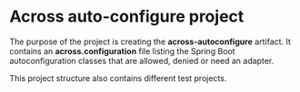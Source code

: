 # Across auto-configure project

The purpose of the project is creating the **across-autoconfigure** artifact.
It contains an **across.configuration** file listing the Spring Boot autoconfiguration classes that are allowed, denied or need an adapter.

This project structure also contains different test projects. 
